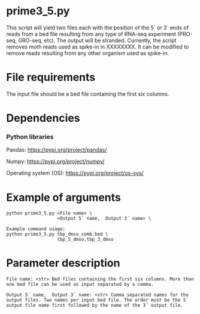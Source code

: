 
# prime3_5.py #
This script will yield two files each with the position of the 5´ or 3´ ends of reads from a bed file resulting from any type of RNA-seq experiment (PRO-seq, GRO-seq, etc). The output will be stranded. Currently, the script removes moth reads used as spike-in in XXXXXXXX. It can be modified to remove reads resulting from any other organism used as spike-in.

# File requirements #
The input file should be a bed file containing the first six columns. 

# Dependencies #
### Python libraries ###
Pandas: https://pypi.org/project/pandas/

Numpy: https://pypi.org/project/numpy/

Operating system (OS): https://pypi.org/project/os-sys/

# Example of arguments #
```
python prime3_5.py <File name> \
                   <Output 5´ name,  Output 3´ name> \

Example command usage: 
python prime3_5.py tbp_dmso_comb.bed \
                   tbp_5_dmso,tbp_3_dmso
```
# Parameter description #
```
File name: <str> Bed files containing the first six columns. More than one bed file can be used as input separated by a comma. 

Output 5´ name,  Output 3´ name: <str> Comma separated names for the output files. Two names per input bed file. The order must be the 5´ output file name first followed by the name of the 3´ output file.

```


